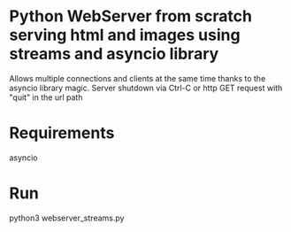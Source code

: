# Python WebServer from scratch serving html and images using streams and asyncio library
Allows multiple connections and clients at the same time thanks to the asyncio library magic.
Server shutdown via Ctrl-C or http GET request with "quit" in the url path

# Requirements
asyncio

# Run
python3 webserver_streams.py
